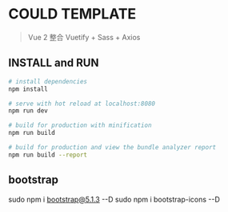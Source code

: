 # COULD TEMPLATE

> Vue 2 整合 Vuetify + Sass + Axios

## INSTALL and RUN

``` bash
# install dependencies
npm install

# serve with hot reload at localhost:8080
npm run dev

# build for production with minification
npm run build

# build for production and view the bundle analyzer report
npm run build --report
```

## bootstrap
sudo npm i bootstrap@5.1.3 --D
sudo npm i bootstrap-icons --D